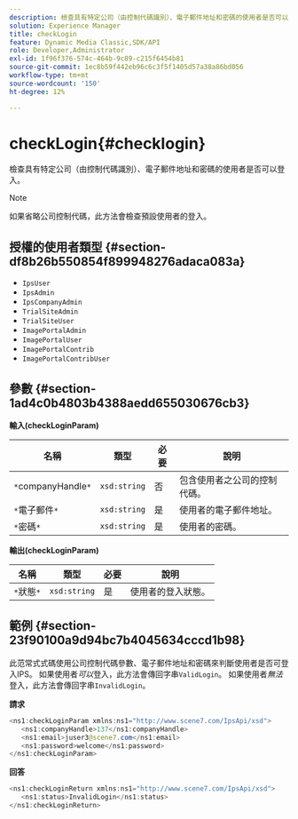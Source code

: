 ```yaml
---
description: 檢查具有特定公司（由控制代碼識別）、電子郵件地址和密碼的使用者是否可以登入。
solution: Experience Manager
title: checkLogin
feature: Dynamic Media Classic,SDK/API
role: Developer,Administrator
exl-id: 1f96f376-574c-464b-9c89-c215f6454b81
source-git-commit: 1ec8b59f442eb96c6c3f5f1405d57a38a86bd056
workflow-type: tm+mt
source-wordcount: '150'
ht-degree: 12%

---
```


# checkLogin{#checklogin}

檢查具有特定公司（由控制代碼識別）、電子郵件地址和密碼的使用者是否可以登入。

>[!NOTE]
>
>如果省略公司控制代碼，此方法會檢查預設使用者的登入。

## 授權的使用者類型 {#section-df8b26b550854f899948276adaca083a}

* `IpsUser`
* `IpsAdmin`
* `IpsCompanyAdmin`
* `TrialSiteAdmin`
* `TrialSiteUser`
* `ImagePortalAdmin`
* `ImagePortalUser`
* `ImagePortalContrib`
* `ImagePortalContribUser`

## 參數 {#section-1ad4c0b4803b4388aedd655030676cb3}

**輸入(checkLoginParam)**

| 名稱 | 類型 | 必要 | 說明 |
|---|---|---|---|
| `*`companyHandle`*` | `xsd:string` | 否 | 包含使用者之公司的控制代碼。 |
| `*`電子郵件`*` | `xsd:string` | 是 | 使用者的電子郵件地址。 |
| `*`密碼`*` | `xsd:string` | 是 | 使用者的密碼。 |

**輸出(checkLoginParam)**

| 名稱 | 類型 | 必要 | 說明 |
|---|---|---|---|
| `*`狀態`*` | `xsd:string` | 是 | 使用者的登入狀態。 |

## 範例 {#section-23f90100a9d94bc7b4045634cccd1b98}

此范常式式碼使用公司控制代碼參數、電子郵件地址和密碼來判斷使用者是否可登入IPS。 如果使用者&#x200B;*可以*&#x200B;登入，此方法會傳回字串`ValidLogin`。 如果使用者&#x200B;*無法*&#x200B;登入，此方法會傳回字串`InvalidLogin`。

**請求**

```java
<ns1:checkLoginParam xmlns:ns1="http://www.scene7.com/IpsApi/xsd">
   <ns1:companyHandle>137</ns1:companyHandle>
   <ns1:email>juser3@scene7.com</ns1:email>
   <ns1:password>welcome</ns1:password>
</ns1:checkLoginParam>
```

**回答**

```java
<ns1:checkLoginReturn xmlns:ns1="http://www.scene7.com/IpsApi/xsd">
   <ns1:status>InvalidLogin</ns1:status>
</ns1:checkLoginReturn>
```
